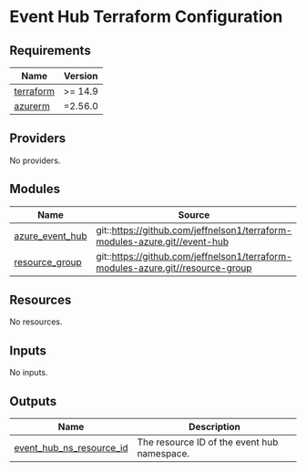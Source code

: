 # Event Hub Terraform Configuration

<!-- BEGINNING OF PRE-COMMIT-TERRAFORM DOCS HOOK -->
## Requirements

| Name | Version |
|------|---------|
| <a name="requirement_terraform"></a> [terraform](#requirement\_terraform) | >= 14.9 |
| <a name="requirement_azurerm"></a> [azurerm](#requirement\_azurerm) | =2.56.0 |

## Providers

No providers.

## Modules

| Name | Source | Version |
|------|--------|---------|
| <a name="module_azure_event_hub"></a> [azure\_event\_hub](#module\_azure\_event\_hub) | git::https://github.com/jeffnelson1/terraform-modules-azure.git//event-hub | v1.0 |
| <a name="module_resource_group"></a> [resource\_group](#module\_resource\_group) | git::https://github.com/jeffnelson1/terraform-modules-azure.git//resource-group | v1.0 |

## Resources

No resources.

## Inputs

No inputs.

## Outputs

| Name | Description |
|------|-------------|
| <a name="output_event_hub_ns_resource_id"></a> [event\_hub\_ns\_resource\_id](#output\_event\_hub\_ns\_resource\_id) | The resource ID of the event hub namespace. |
<!-- END OF PRE-COMMIT-TERRAFORM DOCS HOOK -->